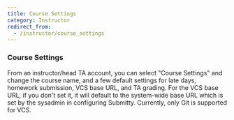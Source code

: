 ```yaml
---
title: Course Settings
category: Instructor
redirect_from:
  - /instructor/course_settings
---
```


### Course Settings

From an instructor/head TA account, you can select "Course Settings"
and change the course name, and a few default settings for late days,
homework submission, VCS base URL, and TA grading. For the VCS base
URL, if you don't set it, it will default to the system-wide base URL
which is set by the sysadmin in configuring Submitty. Currently, only
Git is supported for VCS.


